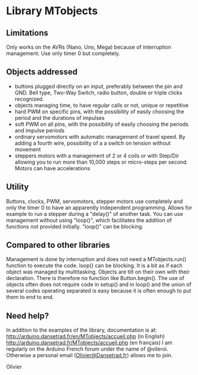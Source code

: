 Library MTobjects
=================


## Limitations
Only works on the AVRs (Nano, Uno, Mega) because of interruption management.
Use only timer 0 but completely.


## Objects addressed
- buttons plugged directly on an input, preferably between the pin and GND.
    Bell type, Two-Way Switch, radio button, double or triple clicks
    recognized.
- objects managing time, to have regular calls or not, unique or repetitive
- hard PWM on specific pins, with the possibility of easily choosing the period
    and the durations of impulses
- soft PWM on all pins, with the possibility of easily choosing the periods and
    impulse periods
- ordinary servomotors with automatic management of travel speed. By adding a
    fourth wire, possibility of a a switch on tension without movement
- steppers motors with a management of 2 or 4 coils or with Step/Dir allowing
    you to run more than 10,000 steps or micro-steps per second. Motors can
    have accelerations


## Utility
Buttons, clocks, PWM, servomotors, stepper motors use completely and only the
timer 0 to have an apparently independent programming. Allows for example to
run a stepper during a "delay()" of another task. You can use management
without using "loop()", which facilitates the addition of functions not
provided initially. "loop()" can be blocking.


## Compared to other libraries
Management is done by interruption and does not need a MTobjects.run() function
to execute the code. loop() can be blocking. It is a bit as if each object was
managed by multitasking.
Objects are tilt on their own with their declaration. There is therefore no
function like Button.begin().
The use of objects often does not require code in setup() and in loop() and the
union of several codes operating separated is easy because it is often enough
to put them to end to end.

## Need help?
In addition to the examples of the library, documentation is at:
http://arduino.dansetrad.fr/en/MTobjects/accueil.php (in English)
http://arduino.dansetrad.fr/MTobjects/accueil.php (en français)
I am regularly on the Arduino French forum under the name of @vileroi.
Otherwise a personal email (Olivier@Dansetrad.fr) allows me to join.

Olivier
